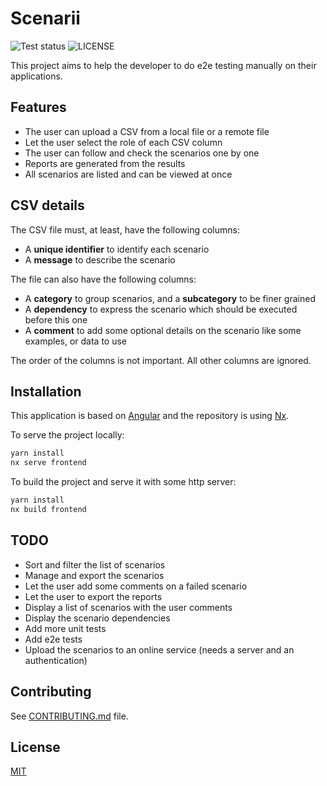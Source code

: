 # Scenarii

![Test status](https://github.com/vtabary/scenarii/workflows/Test/badge.svg)
![LICENSE](https://img.shields.io/github/license/vtabary/scenarii)

This project aims to help the developer to do e2e testing manually on their applications.

## Features

- The user can upload a CSV from a local file or a remote file
- Let the user select the role of each CSV column
- The user can follow and check the scenarios one by one
- Reports are generated from the results
- All scenarios are listed and can be viewed at once

## CSV details

The CSV file must, at least, have the following columns:

- A **unique identifier** to identify each scenario
- A **message** to describe the scenario

The file can also have the following columns:

- A **category** to group scenarios, and a **subcategory** to be finer grained
- A **dependency** to express the scenario which should be executed before this one
- A **comment** to add some optional details on the scenario like some examples, or data to use

The order of the columns is not important. All other columns are ignored.

## Installation

This application is based on [Angular](https://angular.io) and the repository is using [Nx](https://nx.dev/).

To serve the project locally:

```bash
yarn install
nx serve frontend
```

To build the project and serve it with some http server:

```bash
yarn install
nx build frontend
```

## TODO

- Sort and filter the list of scenarios
- Manage and export the scenarios
- Let the user add some comments on a failed scenario
- Let the user to export the reports
- Display a list of scenarios with the user comments
- Display the scenario dependencies
- Add more unit tests
- Add e2e tests
- Upload the scenarios to an online service (needs a server and an authentication)

## Contributing

See [CONTRIBUTING.md](./CONTRIBUTING.md) file.

## License

[MIT](./LICENSE)
